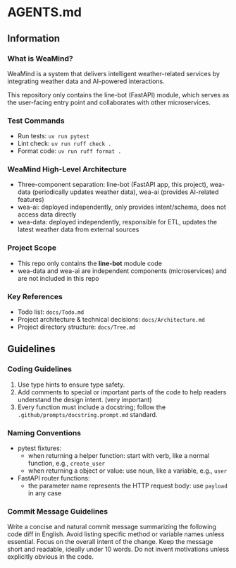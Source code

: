 # AGENTS.md

## Information

### What is WeaMind?

WeaMind is a system that delivers intelligent weather-related services by integrating weather data and AI-powered interactions.

This repository only contains the line-bot (FastAPI) module, which serves as the user-facing entry point and collaborates with other microservices.

### Test Commands

- Run tests: `uv run pytest`
- Lint check: `uv run ruff check .`
- Format code: `uv run ruff format .`

### WeaMind High-Level Architecture

- Three-component separation: line-bot (FastAPI app, this project), wea-data (periodically updates weather data), wea-ai (provides AI-related features)
- wea-ai: deployed independently, only provides intent/schema, does not access data directly
- wea-data: deployed independently, responsible for ETL, updates the latest weather data from external sources

### Project Scope

- This repo only contains the **line-bot** module code
- wea-data and wea-ai are independent components (microservices) and are not included in this repo

### Key References

- Todo list: `docs/Todo.md`
- Project architecture & technical decisions: `docs/Architecture.md`
- Project directory structure: `docs/Tree.md`

## Guidelines

### Coding Guidelines

1. Use type hints to ensure type safety.
2. Add comments to special or important parts of the code to help readers understand the design intent. (very important)
3. Every function must include a docstring; follow the `.github/prompts/docstring.prompt.md` standard.

### Naming Conventions

- pytest fixtures:
  - when returning a helper function: start with verb, like a normal function, e.g., `create_user`
  - when returning a object or value: use noun, like a variable, e.g., `user`
- FastAPI router functions:
  - the parameter name represents the HTTP request body: use `payload` in any case

### Commit Message Guidelines

Write a concise and natural commit message summarizing the following code diff in English. Avoid listing specific method or variable names unless essential. Focus on the overall intent of the change. Keep the message short and readable, ideally under 10 words. Do not invent motivations unless explicitly obvious in the code.

